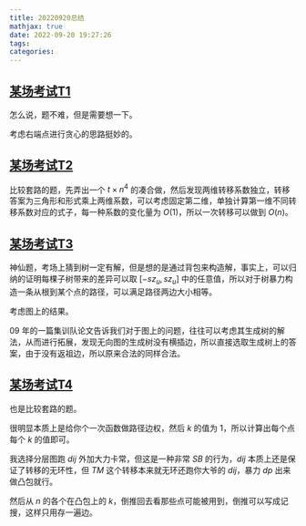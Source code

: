 ```yaml
---
title: 20220920总结
mathjax: true
date: 2022-09-20 19:27:26
tags:
categories:
---
```


## [某场考试T1](https://local.cwoi.com.cn:8443/contest/C0123/problem/A)

怎么说，题不难，但是需要想一下。

考虑右端点进行贪心的思路挺妙的。

## [某场考试T2](https://local.cwoi.com.cn:8443/contest/C0123/problem/B)

比较套路的题，先弄出一个 $t\times n^4$ 的凑合做，然后发现两维转移系数独立，转移答案为三角形和形式乘上两维系数，可以考虑固定第二维，单独计算第一维不同转移系数对应的式子，每一种系数的变化量为 $O(1)$，所以一次转移可以做到 $O(n)$。

## [某场考试T3](https://local.cwoi.com.cn:8443/contest/C0123/problem/C)

神仙题，考场上猜到树一定有解，但是想的是通过背包来构造解，事实上，可以归纳的证明每棵子树带来的差异可以取 $[-sz_u,sz_u]$ 中的任意值，所以对于树暴力构造一条从根到某个点的路径，可以满足路径两边大小相等。

考虑图上的结果。

09 年的一篇集训队论文告诉我们对于图上的问题，往往可以考虑其生成树的解法，从而进行拓展，发现无向图的生成树没有横插边，所以直接选取生成树上的答案，由于没有返祖边，所以原来合法的同样合法。

## [某场考试T4](https://local.cwoi.com.cn:8443/contest/C0123/problem/D)

也是比较套路的题。

很明显本质上是给你个一次函数做路径边权，然后 $k$ 的值为 $1$，所以计算出每个点每个 $k$ 的值即可。

我选择分层图跑 $dij$ 外加大力卡常，但这是一种非常 $SB$ 的行为，$dij$ 本质上还是保证了转移的无环性，但 $TM$ 这个转移本来就无环还跑你大爷的 $dij$，暴力 $dp$ 出来做凸包就行。

然后从 $n$ 的各个在凸包上的 $k$，倒推回去看那些点可能被用到，倒推可以写成记搜，这样只用存一遍边。

